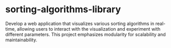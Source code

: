 # sorting-algorithms-library
Develop a web application that visualizes various sorting algorithms in real-time, allowing users to interact with the visualization and experiment with different parameters. This project emphasizes modularity for scalability and maintainability.
